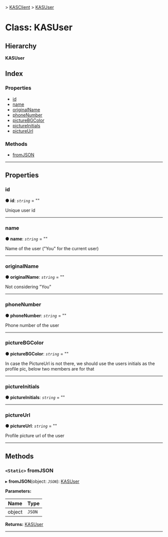 [](../README.md) > [KASClient](../modules/kasclient.md) > [KASUser](../classes/kasclient.kasuser.md)

# Class: KASUser

## Hierarchy

**KASUser**

## Index

### Properties

* [id](kasclient.kasuser.md#id)
* [name](kasclient.kasuser.md#name)
* [originalName](kasclient.kasuser.md#originalname)
* [phoneNumber](kasclient.kasuser.md#phonenumber)
* [pictureBGColor](kasclient.kasuser.md#picturebgcolor)
* [pictureInitials](kasclient.kasuser.md#pictureinitials)
* [pictureUrl](kasclient.kasuser.md#pictureurl)


### Methods

* [fromJSON](kasclient.kasuser.md#fromjson)




---

## Properties

<a id="id"></a>

###  id

**● id**: *`string`* = ""


Unique user id


___




<a id="name"></a>

###  name

**● name**: *`string`* = ""


Name of the user ("You" for the current user)


___




<a id="originalname"></a>

###  originalName

**● originalName**: *`string`* = ""


Not considering "You"


___




<a id="phonenumber"></a>

###  phoneNumber

**● phoneNumber**: *`string`* = ""


Phone number of the user


___




<a id="picturebgcolor"></a>

###  pictureBGColor

**● pictureBGColor**: *`string`* = ""


In case the PictureUrl is not there, we should use the users initials as the profile pic, below two members are for that


___




<a id="pictureinitials"></a>

###  pictureInitials

**● pictureInitials**: *`string`* = ""

___




<a id="pictureurl"></a>

###  pictureUrl

**● pictureUrl**: *`string`* = ""


Profile picture url of the user


___





## Methods

<a id="fromjson"></a>

### `<Static>` fromJSON

▸ **fromJSON**(object: *`JSON`*): [KASUser](kasclient.kasuser.md)

**Parameters:**

| Name | Type |
| ------ | ------ |
| object | `JSON` |

**Returns:** [KASUser](kasclient.kasuser.md)

___





